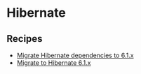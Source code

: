 # Hibernate

## Recipes

* [Migrate Hibernate dependencies to 6.1.x](./migratetohibernatedependencies61.md)
* [Migrate to Hibernate 6.1.x](./migratetohibernate61.md)


